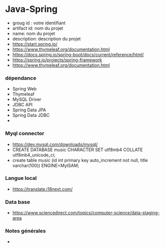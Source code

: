 # Java-Spring
* groug id : votre identifiant
* artifact id: nom du projet
* name: nom du projet
* description: description du projet
* https://start.spring.io/
* https://www.thymeleaf.org/documentation.html
* https://docs.spring.io/spring-boot/docs/current/reference/html/
* https://spring.io/projects/spring-framework
* https://www.thymeleaf.org/documentation.html

### dépendance 
* Spring Web 
* Thymeleaf 
* MySQL Driver
* JDBC API
* Spring Data JPA
* Spring Data JDBC 
* 

### Myql connector
* https://dev.mysql.com/downloads/mysql/
* CREATE DATABASE music CHARACTER SET utf8mb4 COLLATE utf8mb4_unicode_ci;
* create table music (id int primary key auto_increment not null, title varchar(100)) ENGINE=MyISAM;


### Langue local
* https://translate.i18next.com/

### Data base
* https://www.sciencedirect.com/topics/computer-science/data-staging-area

### Notes générales
* 


